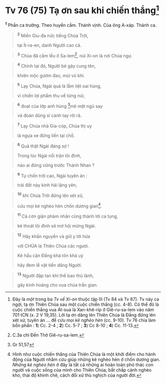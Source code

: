 # Tv 76 (75) Tạ ơn sau khi chiến thắng[^1]
<sup><b>1</b></sup> Phần ca trưởng. Theo huyền cầm. Thánh vịnh. Của ông A-xáp. Thánh ca.


> <sup><b>2</b></sup> Miền Giu-đa nức tiếng Chúa Trời,
> 
> tại Ít-ra-en, danh Người cao cả.
>


> <sup><b>3</b></sup> Chúa đã cắm lều ở Sa-lem[^2], núi Xi-on là nơi Chúa ngự.
>


> <sup><b>4</b></sup> Chính tại đó, Người bẻ gãy cung tên,
> 
> khiên mộc gươm đao, mọi vũ khí.
>


> <sup><b>5</b></sup> Lạy Chúa, Ngài quả là lẫm liệt oai hùng,
> 
> vì chiến lợi phẩm thu về từng núi,
>


> <sup><b>6</b></sup> đoạt của lớp anh hùng [^1*]mê mệt ngủ say
> 
> và đoàn dũng sĩ cánh tay rời rã.
>


> <sup><b>7</b></sup> Lạy Chúa nhà Gia-cóp, Chúa thị uy
> 
> là ngựa xe đứng liền tại chỗ.
>


> <sup><b>8</b></sup> Quả thật Ngài đáng sợ !
> 
> Trong lúc Ngài nổi trận lôi đình,
> 
> nào ai đứng vững trước Thánh Nhan ?
>


> <sup><b>9</b></sup> Tự chốn trời cao, Ngài tuyên án :
> 
> trái đất này kinh hãi lặng yên,
>


> <sup><b>10</b></sup> khi Chúa Trời đứng lên xét xử,
> 
> cứu mọi kẻ nghèo hèn chốn dương gian[^3].
>


> <sup><b>11</b></sup> Cả cơn giận phàm nhân cũng thành lời ca tụng,
> 
> kẻ thoát lôi đình sẽ mở hội mừng Ngài.
>


> <sup><b>12</b></sup> Hãy khấn nguyền và giữ y lời hứa
> 
> với CHÚA là Thiên Chúa các ngươi.
> 
> Kẻ hầu cận Đấng khả tôn khả uý
> 
> hãy đem lễ vật tiến dâng Người.
>


> <sup><b>13</b></sup> Người đập tan khí thế bao thủ lãnh,
> 
> gây kinh hoàng cho vua chúa trần gian.
>

[^1]: Đây là <i>một</i> trong ba <i>Tv về Xi-on</i> thuộc tập III (Tv 84 và Tv 87). Tv này ca ngợi, tạ ơn Thiên Chúa sau một cuộc chiến thắng (cc. 4-8). Có thể đó là cuộc chiến thắng vua Át-sua là Xan-khê-ríp ở Giê-ru-sa-lem vào năm 701 tCN (x. 2 V 19,35). Lời tạ ơn dâng lên Thiên Chúa là Đấng đứng lên xét xử, tuyên án ... để <i>cứu mọi kẻ nghèo hèn</i> (cc. 9-10). Tv 76 chia làm bốn phần : <b>1</b>) Cc. 2-4 ; <b>2</b>) Cc. 5-7 ; <b>3</b>) Cc 8-10 ; <b>4</b>) Cc. 11-13.
[^2]: C.3a chỉ Đền Thờ Giê-ru-sa-lem.
[^3]: Hình như cuộc chiến thắng của Thiên Chúa là một khởi điểm cho hành động của Người nhằm cứu giúp những kẻ nghèo hèn ở chốn dương gian. <i>Những kẻ nghèo hèn</i> ở đây là tất cả những ai hoàn toàn phó thác con người và cuộc sống của mình cho Thiên Chúa, bất chấp cảnh nghèo khó, thái độ khinh chê, cách đối xử thù nghịch của người đời.
[^1*]: Gr 51,57
